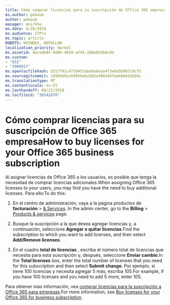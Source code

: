 ```yaml
---
title: Cómo comprar licencias para su suscripción de Office 365 empresa
ms.author: pebaum
author: pebaum
manager: mnirkhe
ms.date: 4/26/2018
ms.audience: ITPro
ms.topic: article
ROBOTS: NOINDEX, NOFOLLOW
localization_priority: Normal
ms.assetid: 4ece4b95-0d06-4658-af45-28de859bdc9d
ms.custom:
- "652"
- "2000017"
ms.openlocfilehash: d317791c4710453abe0a6eaa4f3e8a5b907c9cf5
ms.sourcegitcommit: 1d98db8acb9959aba3b5e308a567ade6b62da56c
ms.translationtype: MT
ms.contentlocale: es-ES
ms.lasthandoff: 08/22/2019
ms.locfileid: "36542070"
---
```

# <a name="how-to-buy-licenses-for-your-office-365-business-subscription"></a><span data-ttu-id="5f202-102">Cómo comprar licencias para su suscripción de Office 365 empresa</span><span class="sxs-lookup"><span data-stu-id="5f202-102">How to buy licenses for your Office 365 business subscription</span></span>

<span data-ttu-id="5f202-103">Al asignar licencias de Office 365 a los usuarios, es posible que tenga la necesidad de comprar licencias adicionales.</span><span class="sxs-lookup"><span data-stu-id="5f202-103">When assigning Office 365 licenses to your users, you may find you have the need to buy additional licenses.</span></span> <span data-ttu-id="5f202-104">Para ello:</span><span class="sxs-lookup"><span data-stu-id="5f202-104">To do this:</span></span>
  
1.  <span data-ttu-id="5f202-105">En el centro de administración, vaya a la página productos de **facturación** \> [& Services](https://go.microsoft.com/fwlink/p/?linkid=842054) .</span><span class="sxs-lookup"><span data-stu-id="5f202-105">In the admin center, go to the **Billing** \> [Products & services](https://go.microsoft.com/fwlink/p/?linkid=842054) page.</span></span>

2. <span data-ttu-id="5f202-106">Busque la suscripción a la que desea agregar licencias y, a continuación, seleccione **Agregar o quitar licencias**.</span><span class="sxs-lookup"><span data-stu-id="5f202-106">Find the subscription to which you want to add licenses, and then select **Add/Remove licenses**.</span></span>

3. <span data-ttu-id="5f202-107">En el cuadro **total de licencias** , escriba el número total de licencias que necesita para esta suscripción y, después, seleccione **Enviar cambio**.</span><span class="sxs-lookup"><span data-stu-id="5f202-107">In the **Total licenses** box, enter the total number of licenses that you need for this subscription and then select **Submit change**.</span></span> <span data-ttu-id="5f202-108">Por ejemplo, si tiene 100 licencias y necesita agregar 5 más, escriba 105.</span><span class="sxs-lookup"><span data-stu-id="5f202-108">For example, if you have 100 licenses and you need to add 5 more, enter 105.</span></span>

<span data-ttu-id="5f202-109">Para obtener más información, vea [comprar licencias para la suscripción a Office 365 para empresas](https://support.office.com/article/36081d8d-b3fa-4948-8c34-e217bba825e1).</span><span class="sxs-lookup"><span data-stu-id="5f202-109">For more information, see [Buy licenses for your Office 365 for business subscription](https://support.office.com/article/36081d8d-b3fa-4948-8c34-e217bba825e1).</span></span>
  